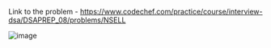Link to the problem - https://www.codechef.com/practice/course/interview-dsa/DSAPREP_08/problems/NSELL


![image](https://github.com/Haleshot/Competitive-Programming/assets/57552973/3cb46959-d9e5-4414-85fd-d76476502523)
